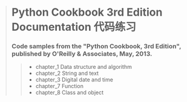 > # Python Cookbook 3rd Edition Documentation 代码练习
> ### Code samples from the "Python Cookbook, 3rd Edition", published by O'Reilly & Associates, May, 2013.
> > - chapter_1 Data structure and algorithm
> > - chapter_2 String and text
> > - chapter_3 Digital date and time
> > - chapter_7 Function
> > - chapter_8 Class and object
